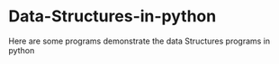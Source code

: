 # Data-Structures-in-python
Here are some programs demonstrate the data Structures programs in python
